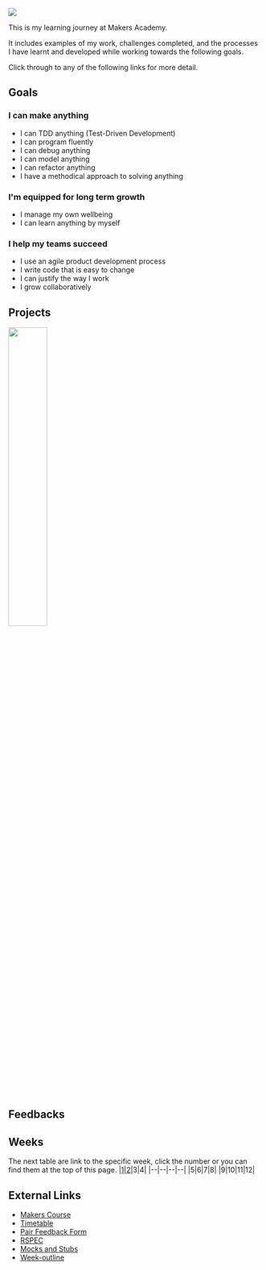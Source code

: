 ![](https://placehold.it/1200x300/374c53/FFFFFF/?text=Portfolio)

This is my learning journey at Makers Academy.

It includes examples of my work, challenges completed, and the processes I have learnt and developed while working towards the following goals.

Click through to any of the following links for more detail.

## Goals

### I can make anything

- I can TDD anything (Test-Driven Development)
- I can program fluently
- I can debug anything
- I can model anything
- I can refactor anything
- I have a methodical approach to solving anything

### I'm equipped for long term growth

- I manage my own wellbeing
- I can learn anything by myself

### I help my teams succeed

- I use an agile product development process
- I write code that is easy to change
- I can justify the way I work
- I grow collaboratively

## Projects

<a href="https://github.com/xavierloos/boris_bikes" target="_blank">
    <img height="auto" width="39%" src="https://github-readme-stats.vercel.app/api/pin/?username=xavierloos&repo=boris_bikes" />
  </a>

## Feedbacks

## Weeks

The next table are link to the specific week, click the number or you can find them at the top of this page.
|<a href="https://github.com/xavierloos/Portfolio/blob/master/Week1.md">1</a>|<a href="https://github.com/xavierloos/Portfolio/blob/master/Week2.md">2</a>|3|4|
|--|--|--|--|
|5|6|7|8|
|9|10|11|12|

## External Links

- <a href="https://github.com/makersacademy/course">Makers Course</a>
- <a href="https://airtable.com/shrn6cujjhTRxqfob/tblU9M74TCpg89oGC">Timetable</a>
- <a href="https://forms.gle/Dzfosv8v6hZTJcF39">Pair Feedback Form</a>
- <a href="https://relishapp.com/rspec/rspec-expectations/v/3-10/docs">RSPEC</a>
- [Mocks and Stubs](http://rubyblog.pro/2017/10/rspec-difference-between-mocks-and-stubs)
- [Week-outline](https://github.com/makersacademy/course/blob/master/week_outlines.md)
